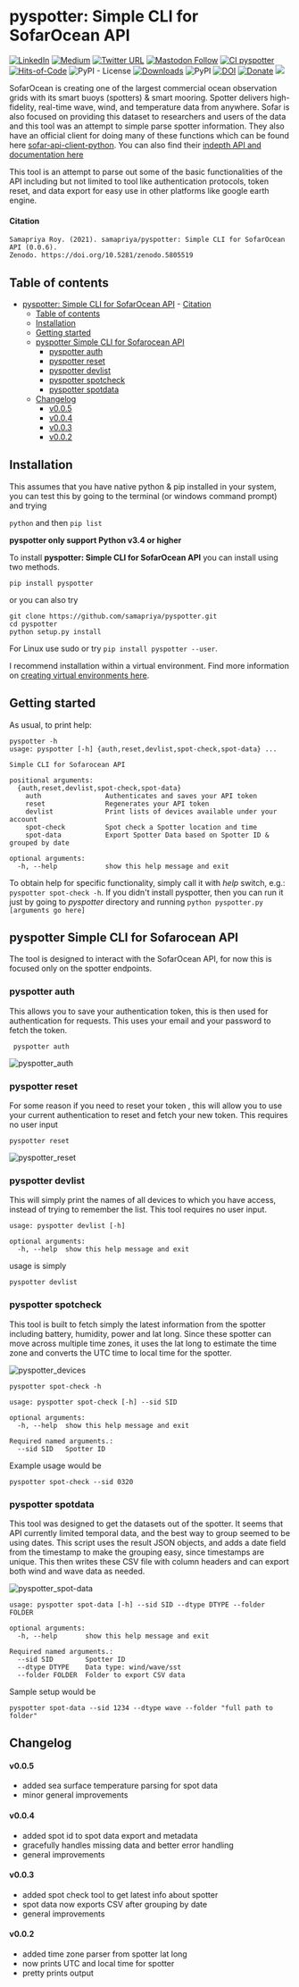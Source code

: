 # pyspotter: Simple CLI for SofarOcean API

[![LinkedIn](https://img.shields.io/badge/LinkedIn-0077B5?style=plastic&logo=linkedin&logoColor=white)](https://www.linkedin.com/in/samapriya/)
[![Medium](https://img.shields.io/badge/Medium-12100E?style=flat&logo=medium&logoColor=white)](https://medium.com/@samapriyaroy)
[![Twitter URL](https://img.shields.io/twitter/follow/samapriyaroy?style=social)](https://twitter.com/intent/follow?screen_name=samapriyaroy)
[![Mastodon Follow](https://img.shields.io/mastodon/follow/109627075086849826?domain=https%3A%2F%2Fmapstodon.space%2F)](https://mapstodon.space/@samapriya)
[![CI pyspotter](https://github.com/samapriya/pyspotter/actions/workflows/package_ci.yml/badge.svg)](https://github.com/samapriya/pyspotter/actions/workflows/package_ci.yml)
[![Hits-of-Code](https://hitsofcode.com/github/open-oceans/pyspotter?branch=main)](https://hitsofcode.com/github/open-oceans/pyspotter?branch=main)
![PyPI - License](https://img.shields.io/pypi/l/pyspotter)
[![Downloads](https://pepy.tech/badge/pyspotter)](https://pepy.tech/project/pyspotter)
![PyPI](https://img.shields.io/pypi/v/pyspotter)
[![DOI](https://zenodo.org/badge/DOI/10.5281/zenodo.5805519.svg)](https://doi.org/10.5281/zenodo.5805519)
[![Donate](https://img.shields.io/badge/Donate-Buy%20me%20a%20Chai-teal)](https://www.buymeacoffee.com/samapriya)
[![](https://img.shields.io/static/v1?label=Sponsor&message=%E2%9D%A4&logo=GitHub&color=%23fe8e86)](https://github.com/sponsors/samapriya)


SofarOcean is creating one of the largest commercial ocean observation grids with its smart buoys (spotters) & smart mooring. Spotter delivers high-fidelity, real-time wave, wind, and temperature data from anywhere. Sofar is also focused on providing this dataset to researchers and users of the data and this tool was an attempt to simple parse spotter information. They also have an official client for doing many of these functions which can be found here [sofar-api-client-python](https://github.com/sofarocean/sofar-api-client-python). You can also find their [indepth API and documentation here](https://docs.sofarocean.com/)

This tool is an attempt to parse out some of the basic functionalities of the API including but not limited to tool like authentication protocols, token reset, and data export for easy use in other platforms like google earth engine.

#### Citation

```
Samapriya Roy. (2021). samapriya/pyspotter: Simple CLI for SofarOcean API (0.0.6).
Zenodo. https://doi.org/10.5281/zenodo.5805519
```

## Table of contents
- [pyspotter: Simple CLI for SofarOcean API](#pyspotter-simple-cli-for-sofarocean-api)
      - [Citation](#citation)
  - [Table of contents](#table-of-contents)
  - [Installation](#installation)
  - [Getting started](#getting-started)
  - [pyspotter Simple CLI for Sofarocean API](#pyspotter-simple-cli-for-sofarocean-api-1)
    - [pyspotter auth](#pyspotter-auth)
    - [pyspotter reset](#pyspotter-reset)
    - [pyspotter devlist](#pyspotter-devlist)
    - [pyspotter spotcheck](#pyspotter-spotcheck)
    - [pyspotter spotdata](#pyspotter-spotdata)
  - [Changelog](#changelog)
      - [v0.0.5](#v005)
      - [v0.0.4](#v004)
      - [v0.0.3](#v003)
      - [v0.0.2](#v002)


## Installation
This assumes that you have native python & pip installed in your system, you can test this by going to the terminal (or windows command prompt) and trying

```python``` and then ```pip list```

**pyspotter only support Python v3.4 or higher**

To install **pyspotter: Simple CLI for SofarOcean API** you can install using two methods.

```pip install pyspotter```

or you can also try

```
git clone https://github.com/samapriya/pyspotter.git
cd pyspotter
python setup.py install
```
For Linux use sudo or try ```pip install pyspotter --user```.

I recommend installation within a virtual environment. Find more information on [creating virtual environments here](https://docs.python.org/3/library/venv.html).

## Getting started

As usual, to print help:

```
pyspotter -h
usage: pyspotter [-h] {auth,reset,devlist,spot-check,spot-data} ...

Simple CLI for Sofarocean API

positional arguments:
  {auth,reset,devlist,spot-check,spot-data}
    auth                Authenticates and saves your API token
    reset               Regenerates your API token
    devlist             Print lists of devices available under your account
    spot-check          Spot check a Spotter location and time
    spot-data           Export Spotter Data based on Spotter ID & grouped by date

optional arguments:
  -h, --help            show this help message and exit
```

To obtain help for specific functionality, simply call it with _help_ switch, e.g.: `pyspotter spot-check -h`. If you didn't install pyspotter, then you can run it just by going to *pyspotter* directory and running `python pyspotter.py [arguments go here]`

## pyspotter Simple CLI for Sofarocean API
The tool is designed to interact with the SofarOcean API, for now this is focused only on the spotter endpoints.

### pyspotter auth
This allows you to save your authentication token, this is then used for authentication for requests. This uses your email and your password to fetch the token.

``` pyspotter auth```

![pyspotter_auth](https://user-images.githubusercontent.com/6677629/147421243-6ca937c4-9614-42ae-9b49-82b3b2d4e286.gif)

### pyspotter reset
For some reason if you need to reset your token , this will allow you to use your current authentication to reset and fetch your new token. This requires no user input

```pyspotter reset```

![pyspotter_reset](https://user-images.githubusercontent.com/6677629/147421249-f2a7ceeb-7d24-41dd-bb50-6bef30913dbc.gif)

### pyspotter devlist
This will simply print the names of all devices to which you have access, instead of trying to remember the list. This tool requires no user input.

```
usage: pyspotter devlist [-h]

optional arguments:
  -h, --help  show this help message and exit

```

usage is simply

```pyspotter devlist```


### pyspotter spotcheck
This tool is built to fetch simply the latest information from the spotter including battery, humidity, power and lat long. Since these spotter can move across multiple time zones, it uses the lat long to estimate the time zone and converts the UTC time to local time for the spotter.

![pyspotter_devices](https://user-images.githubusercontent.com/6677629/147421382-138a03b9-d2e1-4f55-92be-15f88e1ac9e5.gif)

```
pyspotter spot-check -h

usage: pyspotter spot-check [-h] --sid SID

optional arguments:
  -h, --help  show this help message and exit

Required named arguments.:
  --sid SID   Spotter ID
```

Example usage would be

```
pyspotter spot-check --sid 0320
```


### pyspotter spotdata
This tool was designed to get the datasets out of the spotter. It seems that API currently limited temporal data, and the best way to group seemed to be using dates. This script uses the result JSON objects, and adds a date field from the timestamp to make the grouping easy, since timestamps are unique. This then writes these CSV file with column headers and can export both wind and wave data as needed.

![pyspotter_spot-data](https://user-images.githubusercontent.com/6677629/147421473-c3833f2b-8e0e-4188-af88-dd19f30eb74d.gif)

```
usage: pyspotter spot-data [-h] --sid SID --dtype DTYPE --folder FOLDER

optional arguments:
  -h, --help       show this help message and exit

Required named arguments.:
  --sid SID        Spotter ID
  --dtype DTYPE    Data type: wind/wave/sst
  --folder FOLDER  Folder to export CSV data

```

Sample setup would be

```
pyspotter spot-data --sid 1234 --dtype wave --folder "full path to folder"
```


## Changelog

#### v0.0.5
- added sea surface temperature parsing for spot data
- minor general improvements

#### v0.0.4
- added spot id to spot data export and metadata
- gracefully handles missing data and better error handling
- general improvements

#### v0.0.3
- added spot check tool to get latest info about spotter
- spot data now exports CSV after grouping by date
- general improvements

#### v0.0.2
- added time zone parser from spotter lat long
- now prints UTC and local time for spotter
- pretty prints output
